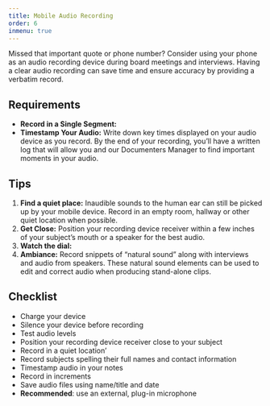 ```yaml
---
title: Mobile Audio Recording
order: 6
inmenu: true
---
```

Missed that important quote or phone number? Consider using your phone as an audio recording device during board meetings and interviews. Having a clear audio recording can save time and ensure accuracy by providing a verbatim record.

## Requirements

* **Record in a Single Segment:**
* **Timestamp Your Audio:** Write down key times displayed on your audio device as you record. By the end of your recording, you’ll have a written log that will allow you and our Documenters Manager to find important moments in your audio.

## Tips

1. **Find a quiet place:** Inaudible sounds to the human ear can still be picked up by your mobile device. Record in an empty room, hallway or other quiet location when possible.
2. **Get Close:** Position your recording device receiver within a few inches of your subject’s mouth or a speaker for the best audio.
3. **Watch the dial:**
4. **Ambiance:** Record snippets of “natural sound” along with interviews and audio from speakers. These natural sound elements can be used to edit and correct audio when producing stand-alone clips.

## Checklist

* Charge your device
* Silence your device before recording
* Test audio levels
* Position your recording device receiver close to your subject  
* Record in a quiet location’
* Record subjects spelling their full names and contact information
* Timestamp audio in your notes
* Record in increments
* Save audio files using name/title and date
* **Recommended**: use an external, plug-in microphone
